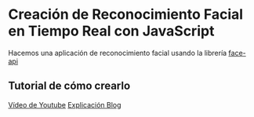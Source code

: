 # Creación de Reconocimiento Facial en Tiempo Real con JavaScript
Hacemos una aplicación de reconocimiento facial usando la librería [face-api](https://github.com/justadudewhohacks/face-api.js/)

## Tutorial de cómo crearlo
[Vídeo de Youtube](https://youtu.be/XJRL4XFJ9d8)
[Explicación Blog](https://urimarti.com/frontend/creacion-de-reconocimiento-facial-en-tiempo-real/)
